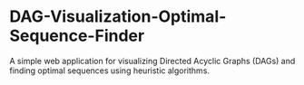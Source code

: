 # DAG-Visualization-Optimal-Sequence-Finder
 A simple web application for visualizing Directed Acyclic Graphs (DAGs) and finding optimal sequences using heuristic algorithms.
